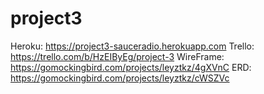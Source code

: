 # project3
Heroku: https://project3-sauceradio.herokuapp.com
Trello: https://trello.com/b/HzEIByEg/project-3
WireFrame: https://gomockingbird.com/projects/leyztkz/4gXVnC
ERD: https://gomockingbird.com/projects/leyztkz/cWSZVc